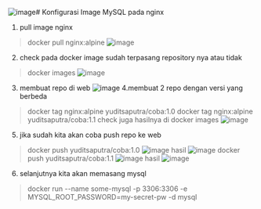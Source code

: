 ![image](https://github.com/saputrayudit/tekn-cloud-computing/assets/79730184/53c56790-899a-4e51-a69d-bf7e0ccbcc7a)# Konfigurasi Image MySQL pada nginx
1. pull image nginx
> docker pull nginx:alpine
![image](https://github.com/saputrayudit/tekn-cloud-computing/assets/79730184/07576479-b04f-40f1-96c8-4df257b02d00)
2. check pada docker image sudah terpasang repository nya atau tidak
> docker images
![image](https://github.com/saputrayudit/tekn-cloud-computing/assets/79730184/3231ff32-e0de-4c15-95b8-3514d135e8e8)
3. membuat repo di web
![image](https://github.com/saputrayudit/tekn-cloud-computing/assets/79730184/2f71d732-cfd1-4773-b9bf-114b4889fbff)
4.membuat 2 repo dengan versi yang berbeda 
> docker tag nginx:alpine yuditsaputra/coba:1.0
> docker tag nginx:alpine yuditsaputra/coba:1.1
check juga hasilnya di
> docker images
![image](https://github.com/saputrayudit/tekn-cloud-computing/assets/79730184/74bf4950-94f7-44b6-b9ae-83b03e172e98)
5. jika sudah kita akan coba push repo ke web
> docker push yuditsaputra/coba:1.0
![image](https://github.com/saputrayudit/tekn-cloud-computing/assets/79730184/6f1da0fd-0eee-41a7-8c14-c80425b78802)
hasil
> ![image](https://github.com/saputrayudit/tekn-cloud-computing/assets/79730184/00fe597c-0c63-454e-ac79-5cbb22dac1ad)
> docker push yuditsaputra/coba:1.1
![image](https://github.com/saputrayudit/tekn-cloud-computing/assets/79730184/4804c927-96b7-4dd9-b8fb-0810050a1bcd)
hasil
![image](https://github.com/saputrayudit/tekn-cloud-computing/assets/79730184/65e3bb05-ee0a-4eea-9797-9c18f53217c6)
6. selanjutnya kita akan memasang mysql
> docker run --name some-mysql -p 3306:3306 -e MYSQL_ROOT_PASSWORD=my-secret-pw -d mysql



